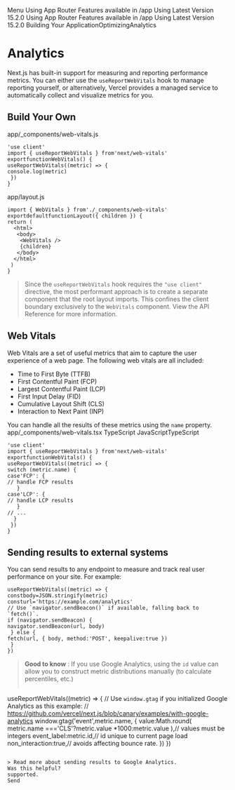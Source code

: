 Menu
Using App Router
Features available in /app
Using Latest Version
15.2.0
Using App Router
Features available in /app
Using Latest Version
15.2.0
Building Your ApplicationOptimizingAnalytics
# Analytics
Next.js has built-in support for measuring and reporting performance metrics. You can either use the `useReportWebVitals` hook to manage reporting yourself, or alternatively, Vercel provides a managed service to automatically collect and visualize metrics for you.
## Build Your Own
app/_components/web-vitals.js
```
'use client'
import { useReportWebVitals } from'next/web-vitals'
exportfunctionWebVitals() {
useReportWebVitals((metric) => {
console.log(metric)
 })
}
```

app/layout.js
```
import { WebVitals } from'./_components/web-vitals'
exportdefaultfunctionLayout({ children }) {
return (
  <html>
   <body>
    <WebVitals />
    {children}
   </body>
  </html>
 )
}
```

> Since the `useReportWebVitals` hook requires the `"use client"` directive, the most performant approach is to create a separate component that the root layout imports. This confines the client boundary exclusively to the `WebVitals` component.
View the API Reference for more information.
## Web Vitals
Web Vitals are a set of useful metrics that aim to capture the user experience of a web page. The following web vitals are all included:
  * Time to First Byte (TTFB)
  * First Contentful Paint (FCP)
  * Largest Contentful Paint (LCP)
  * First Input Delay (FID)
  * Cumulative Layout Shift (CLS)
  * Interaction to Next Paint (INP)


You can handle all the results of these metrics using the `name` property.
app/_components/web-vitals.tsx
TypeScript
JavaScriptTypeScript
```
'use client'
import { useReportWebVitals } from'next/web-vitals'
exportfunctionWebVitals() {
useReportWebVitals((metric) => {
switch (metric.name) {
case'FCP': {
// handle FCP results
   }
case'LCP': {
// handle LCP results
   }
// ...
  }
 })
}
```

## Sending results to external systems
You can send results to any endpoint to measure and track real user performance on your site. For example:
```
useReportWebVitals((metric) => {
constbody=JSON.stringify(metric)
consturl='https://example.com/analytics'
// Use `navigator.sendBeacon()` if available, falling back to `fetch()`.
if (navigator.sendBeacon) {
navigator.sendBeacon(url, body)
 } else {
fetch(url, { body, method:'POST', keepalive:true })
 }
})
```

> **Good to know** : If you use Google Analytics, using the `id` value can allow you to construct metric distributions manually (to calculate percentiles, etc.)
> ```
useReportWebVitals((metric) => {
// Use `window.gtag` if you initialized Google Analytics as this example:
// https://github.com/vercel/next.js/blob/canary/examples/with-google-analytics
window.gtag('event',metric.name, {
  value:Math.round(
metric.name ==='CLS'?metric.value *1000:metric.value
  ),// values must be integers
  event_label:metric.id,// id unique to current page load
  non_interaction:true,// avoids affecting bounce rate.
 })
})
```

> Read more about sending results to Google Analytics.
Was this helpful?
supported.
Send
